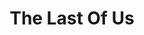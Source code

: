 ---
weight: 9
images:
- https://res.cloudinary.com/lrmn/image/upload/v1687377351/VIRTUAL-PHOTOGRAPHY/thelastofuspart1/tlou1_17_yqu9yk.jpg
- https://res.cloudinary.com/lrmn/image/upload/v1687377351/VIRTUAL-PHOTOGRAPHY/thelastofuspart1/tlou1_15_rz3u0v.jpg
multipleColumn: true
title: The Last Of Us
tags:
- blackwhite
- all
---